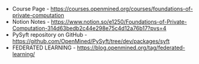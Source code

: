 * Course Page - https://courses.openmined.org/courses/foundations-of-private-computation
* Notion Notes - https://www.notion.so/e1250/Foundations-of-Private-Computation-314d63bedb2c44e298e75c4d12a76b17?pvs=4
* PySyft repository on GitHub - https://github.com/OpenMined/PySyft/tree/dev/packages/syft
* FEDERATED LEARNING - https://blog.openmined.org/tag/federated-learning/
